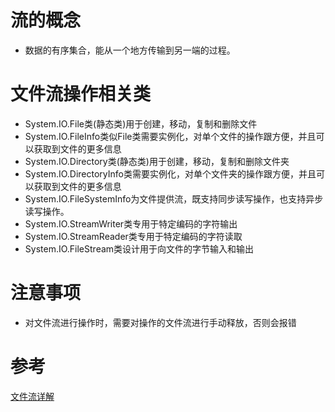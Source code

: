 # 流的概念

* 数据的有序集合，能从一个地方传输到另一端的过程。

# 文件流操作相关类

* System.IO.File类(静态类)用于创建，移动，复制和删除文件
* System.IO.FileInfo类似File类需要实例化，对单个文件的操作跟方便，并且可以获取到文件的更多信息
* System.IO.Directory类(静态类)用于创建，移动，复制和删除文件夹
* System.IO.DirectoryInfo类需要实例化，对单个文件夹的操作跟方便，并且可以获取到文件的更多信息
* System.IO.FileSystemInfo为文件提供流，既支持同步读写操作，也支持异步读写操作。
* System.IO.StreamWriter类专用于特定编码的字符输出
* System.IO.StreamReader类专用于特定编码的字符读取
* System.IO.FileStream类设计用于向文件的字节输入和输出

# 注意事项

* 对文件流进行操作时，需要对操作的文件流进行手动释放，否则会报错

# 参考
[文件流详解](https://www.cnblogs.com/yaoteng00/p/12550939.html)